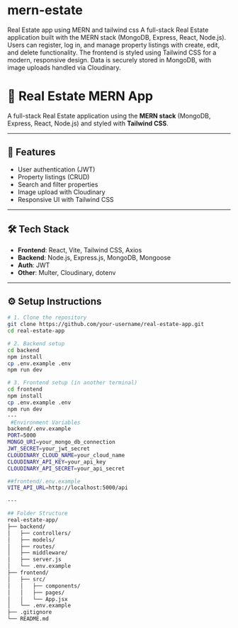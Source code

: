 # mern-estate
Real Estate app using MERN and tailwind css
A full-stack Real Estate application built with the MERN stack (MongoDB, Express, React, Node.js).
Users can register, log in, and manage property listings with create, edit, and delete functionality.
The frontend is styled using Tailwind CSS for a modern, responsive design.
Data is securely stored in MongoDB, with image uploads handled via Cloudinary.

# 🏡 Real Estate MERN App

A full-stack Real Estate application using the **MERN stack** (MongoDB, Express, React, Node.js) and styled with **Tailwind CSS**.

---

## 🚀 Features

- User authentication (JWT)
- Property listings (CRUD)
- Search and filter properties
- Image upload with Cloudinary
- Responsive UI with Tailwind CSS

---

## 🛠 Tech Stack

- **Frontend**: React, Vite, Tailwind CSS, Axios
- **Backend**: Node.js, Express.js, MongoDB, Mongoose
- **Auth**: JWT
- **Other**: Multer, Cloudinary, dotenv

---

## ⚙️ Setup Instructions

```bash
# 1. Clone the repository
git clone https://github.com/your-username/real-estate-app.git
cd real-estate-app

# 2. Backend setup
cd backend
npm install
cp .env.example .env
npm run dev

# 3. Frontend setup (in another terminal)
cd frontend
npm install
cp .env.example .env
npm run dev
---
 #Environment Variables
backend/.env.example
PORT=5000
MONGO_URI=your_mongo_db_connection
JWT_SECRET=your_jwt_secret
CLOUDINARY_CLOUD_NAME=your_cloud_name
CLOUDINARY_API_KEY=your_api_key
CLOUDINARY_API_SECRET=your_api_secret

##frontend/.env.example
VITE_API_URL=http://localhost:5000/api

---

## Folder Structure
real-estate-app/
├── backend/
│   ├── controllers/
│   ├── models/
│   ├── routes/
│   ├── middleware/
│   ├── server.js
│   └── .env.example
├── frontend/
│   ├── src/
│   │   ├── components/
│   │   ├── pages/
│   │   └── App.jsx
│   └── .env.example
├── .gitignore
└── README.md




